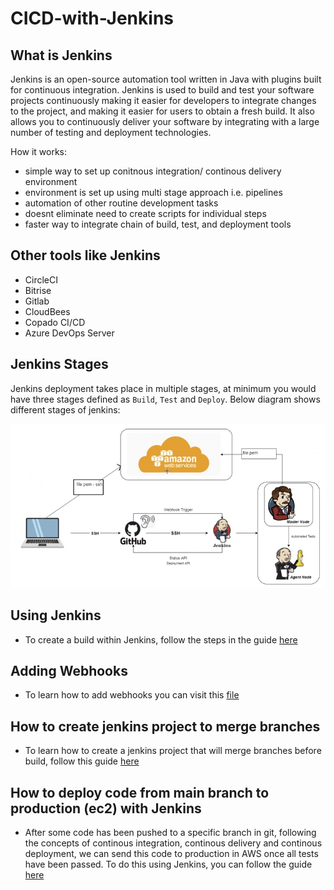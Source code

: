 # CICD-with-Jenkins

## What is Jenkins

Jenkins is an open-source automation tool written in Java with plugins built for continuous integration. Jenkins is used to build and test your software projects continuously making it easier for developers to integrate changes to the project, and making it easier for users to obtain a fresh build. It also allows you to continuously deliver your software by integrating with a large number of testing and deployment technologies.

How it works:

- simple way to set up conitnous integration/ continous delivery environment
- environment is set up using multi stage approach i.e. pipelines
- automation of other routine development tasks
- doesnt eliminate need to create scripts for individual steps
- faster way to integrate chain of build, test, and deployment tools

## Other tools like Jenkins

- CircleCI
- Bitrise
- Gitlab
- CloudBees
- Copado CI/CD
- Azure DevOps Server

## Jenkins Stages

Jenkins deployment takes place in multiple stages, at minimum you would have three stages defined as `Build`, `Test` and `Deploy`. Below diagram shows different stages of jenkins:

![alt text](./assets/jenkins-how-it-works.png)

## Using Jenkins

- To create a build within Jenkins, follow the steps in the guide [here](./jenkins-job.md)

## Adding Webhooks

- To learn how to add webhooks you can visit this [file](./web-hooks.md)

## How to create jenkins project to merge branches

- To learn how to create a jenkins project that will merge branches before build, follow this guide [here](./ci-merge.md)

## How to deploy code from main branch to production (ec2) with Jenkins

- After some code has been pushed to a specific branch in git, following the concepts of continous integration, continous delivery and continous deployment, we can send this code to production in AWS once all tests have been passed. To do this using Jenkins, you can follow the guide [here](./cicd-production.md)
